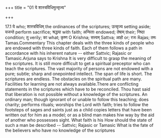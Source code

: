 +++
title = "01 ये शास्त्रविधिमुत्सृज्य"

+++
  
  
17.1 ये who; शास्त्रविधिम् the ordinances of the scriptures; उत्सृज्य
setting aside; यजन्ते perform sacrifice; श्रद्धया with faith; अन्विताः
endowed; तेषाम् their; निष्ठा condition; तु verily; का what; कृष्ण O
Krishna; सत्त्वम् Sattva; आहो or; रजः Rajas; तमः Tamas.Commentary This
chapter deals with the three kinds of people who are endowed with three
kinds of faith. Each of them follows a path in accordance with his
inherent nature -- either Sattvic; Rajasic or Tamasic.Arjuna says to
Krishna It is very difficult to grasp the meaning of the scriptures. It
is still more difficult to get a spiritual preceptor who can teach the
scriptures. The vast majority of persons are not endowed with a pure;
subtle; sharp and onepointed intellect. The span of life is short. The
scriptures are endless. The obstacles on the spiritual path are many.
Facilities for learning are not always available.There are conflicting
statements in the scriptures which have to be reconciled. Thou hast said
that liberation is not possible without a knowledge of the scriptures.
An ordinary man; though ignorant of or unable to follow this teaching;
does charity; performs rituals; worships the Lord with faith; tries to
follow the footsteps of sages and saints just as a child copies letters
that have been written out for him as a model; or as a blind man makes
hiw way by the aid of another who possesses sight. What faith is his How
should the state of such a man be described -- Sattvic; Rajasic or
Tamasic What is the fate of the believers who have no knowledge of the
scriptures
